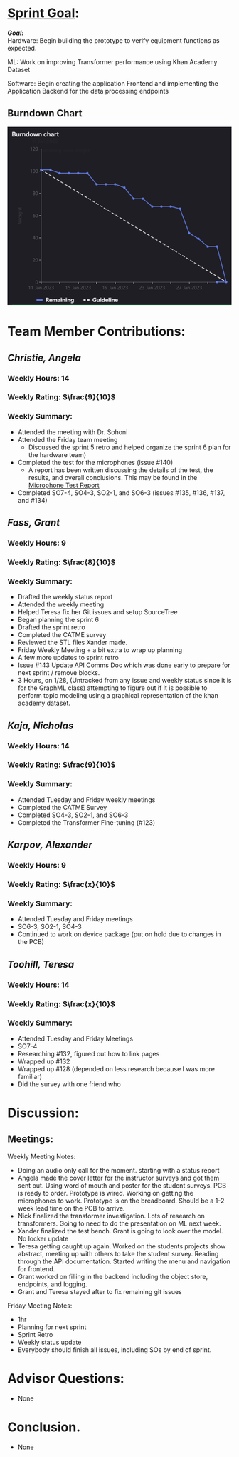 # [Sprint Goal](https://gitlab.com/msoe.edu/sdl/y23-senior-design/24-transcription-study-assistant/-/milestones/5#tab-issues): 
***Goal:***  
Hardware: Begin building the prototype to verify equipment functions as expected.

ML: Work on improving Transformer performance using Khan Academy Dataset

Software: Begin creating the application Frontend and implementing the Application Backend for the data processing endpoints

## Burndown Chart
![image](uploads/dc8022ea0aaf7d3408bb7394f745266a/image.png)

# Team Member Contributions:
## *Christie, Angela*
### Weekly Hours: 14
### Weekly Rating: $`\frac{9}{10}`$
### Weekly Summary: 
- Attended the meeting with Dr. Sohoni
- Attended the Friday team meeting
  - Discussed the sprint 5 retro and helped organize the sprint 6 plan for the hardware team)
- Completed the test for the microphones (issue #140)
  - A report has been written discussing the details of the test, the results, and overall conclusions. This may be found in the [Microphone Test Report](https://gitlab.com/msoe.edu/sdl/y23-senior-design/24-transcription-study-assistant/-/wikis/Microphone%20Test%20Report)
- Completed SO7-4, SO4-3, SO2-1, and SO6-3 (issues #135, #136, #137, and #134)

## *Fass, Grant*
### Weekly Hours: 9
### Weekly Rating: $`\frac{8}{10}`$
### Weekly Summary:
- Drafted the weekly status report
- Attended the weekly meeting
- Helped Teresa fix her Git issues and setup SourceTree
- Began planning the sprint 6
- Drafted the sprint retro
- Completed the CATME survey
- Reviewed the STL files Xander made.
- Friday Weekly Meeting + a bit extra to wrap up planning
- A few more updates to sprint retro
- Issue #143 Update API Comms Doc which was done early to prepare for next sprint / remove blocks.
- 3 Hours, on 1/28, (Untracked from any issue and weekly status since it is for the GraphML class) attempting to figure out if it is possible to perform topic modeling using a graphical representation of the khan academy dataset.

## *Kaja, Nicholas*
### Weekly Hours: 14
### Weekly Rating: $`\frac{9}{10}`$
### Weekly Summary: 
- Attended Tuesday and Friday weekly meetings
- Completed the CATME Survey
- Completed SO4-3, SO2-1, and SO6-3
- Completed the Transformer Fine-tuning (#123)

## *Karpov, Alexander*
### Weekly Hours: 9
### Weekly Rating: $`\frac{x}{10}`$
### Weekly Summary:
- Attended Tuesday and Friday meetings
- SO6-3, SO2-1, SO4-3
- Continued to work on device package (put on hold due to changes in the PCB)

## *Toohill, Teresa*
### Weekly Hours: 14
### Weekly Rating: $`\frac{x}{10}`$
### Weekly Summary:
- Attended Tuesday and Friday Meetings
- SO7-4
- Researching #132, figured out how to link pages
- Wrapped up #132
- Wrapped up #128 (depended on less research because I was more familiar)
- Did the survey with one friend who

# Discussion:
## Meetings:
Weekly Meeting Notes:
- Doing an audio only call for the moment. starting with a status report
- Angela made the cover letter for the instructor surveys and got them sent out. Using word of mouth and poster for the student surveys. PCB is ready to order. Prototype is wired. Working on getting the microphones to work. Prototype is on the breadboard. Should be a 1-2 week lead time on the PCB to arrive.
- Nick finalized the transformer investigation. Lots of research on transformers. Going to need to do the presentation on ML next week. 
- Xander finalized the test bench. Grant is going to look over the model. No locker update
- Teresa getting caught up again. Worked on the students projects show abstract, meeting up with others to take the student survey. Reading through the API documentation. Started writing the menu and navigation for frontend.
-  Grant worked on filling in the backend including the object store, endpoints, and logging.
- Grant and Teresa stayed after to fix remaining git issues

Friday Meeting Notes:
- 1hr
- Planning for next sprint
- Sprint Retro
- Weekly status update
- Everybody should finish all issues, including SOs by end of sprint.

# Advisor Questions:
- None

# Conclusion.
- None
